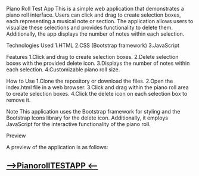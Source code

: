 Piano Roll Test App
This is a simple web application that demonstrates a piano roll interface. Users can click and drag to create selection boxes, each representing a musical note or section. The application allows users to visualize these selections and provides functionality to delete them. Additionally, the app displays the number of notes within each selection.


Technologies Used
1.HTML
2.CSS (Bootstrap framework)
3.JavaScript

Features
1.Click and drag to create selection boxes.
2.Delete selection boxes with the provided delete icon.
3.Displays the number of notes within each selection.
4.Customizable piano roll size.

How to Use
1.Clone the repository or download the files.
2.Open the index.html file in a web browser.
3.Click and drag within the piano roll area to create selection boxes.
4.Click the delete icon on each selection box to remove it.

Note
This application uses the Bootstrap framework for styling and the Bootstrap Icons library for the delete icon. Additionally, it employs JavaScript for the interactive functionality of the piano roll.

Preview


A preview of the application is as follows:
 ## [-->PianorollTESTAPP <--]([https://aghalaryusublu.github.io/PianoRollTestApp/])
